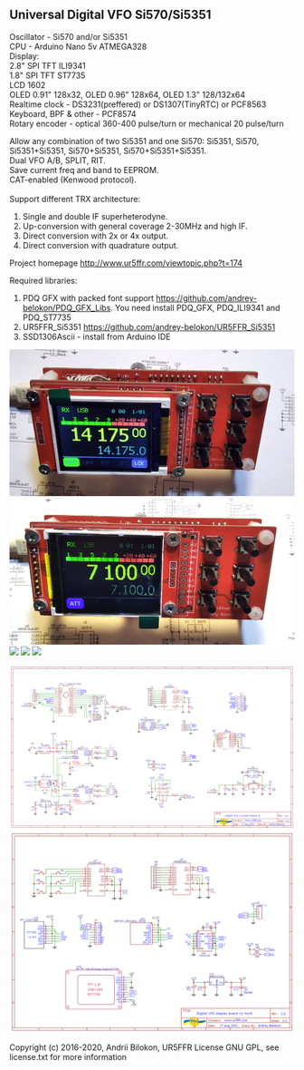 <h2>Universal Digital VFO Si570/Si5351</h2>

Oscillator - Si570 and/or Si5351<br>
CPU - Arduino Nano 5v ATMEGA328<br>
Display:<br>
  2.8" SPI TFT ILI9341<br>
  1.8" SPI TFT ST7735<br>
  LCD 1602<br>
  OLED 0.91" 128x32, OLED 0.96" 128x64, OLED 1.3" 128/132x64<br>
Realtime clock - DS3231(preffered) or DS1307(TinyRTC) or PCF8563<br>
Keyboard, BPF & other - PCF8574<br>
Rotary encoder - optical 360-400 pulse/turn or mechanical 20 pulse/turn

Allow any combination of two Si5351 and one Si570: Si5351, Si570, Si5351+Si5351, Si570+Si5351, Si570+Si5351+Si5351.<br>
Dual VFO A/B, SPLIT, RIT.<br>
Save current freq and band to EEPROM. <br>
CAT-enabled (Kenwood protocol).<br><br>
Support different TRX architecture:<br>
 1. Single and double IF superheterodyne.
 2. Up-conversion with general coverage 2-30MHz and high IF.
 3. Direct conversion with 2x or 4x output.
 4. Direct conversion with quadrature output.

Project homepage http://www.ur5ffr.com/viewtopic.php?t=174

Required libraries:<br>
 1. PDQ GFX with packed font support https://github.com/andrey-belokon/PDQ_GFX_Libs. You need install PDQ_GFX, PDQ_ILI9341 and PDQ_ST7735<br>
 2. UR5FFR_Si5351 https://github.com/andrey-belokon/UR5FFR_Si5351
 3. SSD1306Ascii - install from Arduino IDE

<img src="doc\ST7735_570_5351_two_plate\img\synt_v2_tft-10pin.jpg"></img>
<img src="doc\ST7735_570_5351_two_plate\img\synt_v2_tft-8pin.jpg"></img>
<img src="doc\ST7735_570_5351_two_plate\img\synt_1.8_9.jpg"></img>
<img src="doc\ST7735_570_5351_two_plate\img\synt_1.8_4.jpg"></img>
<img src="doc\ST7735_570_5351_two_plate\img\synt_1.8_7.jpg"></img>

<img src="doc\ST7735_570_5351_two_plate\Schematic_Digital VFO 1.8 main board 2.0.png"></img>
<img src="doc\ST7735_570_5351_two_plate\Schematic_Digital VFO 1.8 display board 2.0.png"></img>

Copyright (c) 2016-2020, Andrii Bilokon, UR5FFR
License GNU GPL, see license.txt for more information